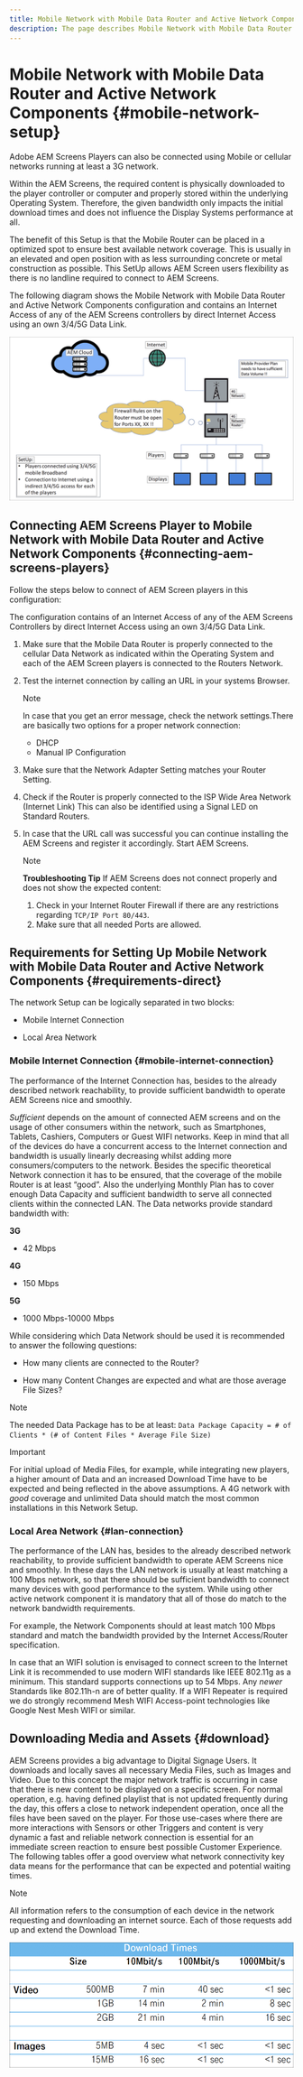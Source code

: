 ```yaml
---
title: Mobile Network with Mobile Data Router and Active Network Components
description: The page describes Mobile Network with Mobile Data Router and Active Network Components
---
```


# Mobile Network with Mobile Data Router and Active Network Components {#mobile-network-setup}

Adobe AEM Screens Players can also be connected using Mobile or cellular networks running at least a 3G network.

Within the AEM Screens, the required content is physically downloaded to the player controller or computer and properly stored within the underlying Operating System. Therefore, the given bandwidth only impacts the initial download times and does not influence the Display Systems performance at all.

The benefit of this Setup is that the Mobile Router can be placed in a optimized spot to ensure best available network coverage. This is usually in an elevated and open position with as less surrounding concrete or metal construction as possible.
This SetUp allows AEM Screen users flexibility as there is no landline required to connect to AEM Screens.

The following diagram shows the Mobile Network with Mobile Data Router and Active Network Components configuration and contains an Internet Access of any of the AEM Screens controllers by direct Internet Access using an own 3/4/5G Data Link.

![](/help/using/assets/mobile-network-1.png)

## Connecting AEM Screens Player to Mobile Network with Mobile Data Router and Active Network Components {#connecting-aem-screens-players}

Follow the steps below to connect of AEM Screen players in this configuration:

The configuration contains of an Internet Access of any of the AEM Screens Controllers by direct Internet Access using an own 3/4/5G Data Link.

1. Make sure that the Mobile Data Router is properly connected to the cellular Data Network as indicated within the Operating System and each of the AEM Screen players is connected to the Routers Network.
1. Test the internet connection by calling an URL in your systems Browser.
   >[!NOTE]
   >In case that you get an error message, check the network settings.There are basically two options for a proper network connection:
   >* DHCP
   >* Manual IP Configuration

1. Make sure that the Network Adapter Setting matches your Router Setting.

1. Check if the Router is properly connected to the ISP Wide Area Network (Internet Link) This can also be identified using a Signal LED on Standard Routers.
1. In case that the URL call was successful you can continue installing the AEM Screens and register it accordingly. Start AEM Screens.

   >[!NOTE]
   >**Troubleshooting Tip**
   >If AEM Screens does not connect properly and does not show the expected content:
   >
   >1. Check in your Internet Router Firewall if there are any restrictions regarding `TCP/IP Port 80/443`.
   >1. Make sure that all needed Ports are allowed.


## Requirements for Setting Up Mobile Network with Mobile Data Router and Active Network Components {#requirements-direct}

The network Setup can be logically separated in two blocks:

* Mobile Internet Connection

* Local Area Network

### Mobile Internet Connection {#mobile-internet-connection}

The performance of the Internet Connection has, besides to the already described network reachability, to provide sufficient bandwidth to operate AEM Screens nice and smoothly.

*Sufficient* depends on the amount of connected AEM screens and on the usage of other consumers within the network, such as Smartphones, Tablets, Cashiers, Computers or Guest WIFI networks.
Keep in mind that all of the devices do have a concurrent access to the Internet connection and bandwidth is usually linearly decreasing whilst adding more consumers/computers to the network.
Besides the specific theoretical Network connection it has to be ensured, that the coverage of the mobile Router is at least “good”. Also the underlying Monthly Plan has to cover enough Data Capacity and sufficient bandwidth to serve all connected clients within the connected LAN.
The Data networks provide standard bandwidth with:

**3G**
* 42 Mbps

**4G**
* 150 Mbps

**5G**
* 1000 Mbps-10000 Mbps

While considering which Data Network should be used it is recommended to answer the following questions:

* How many clients are connected to the Router?

* How many Content Changes are expected and what are those average File Sizes?

>[!NOTE]
>The needed Data Package has to be at least:
`Data Package Capacity = # of Clients * (# of Content Files * Average File Size)`

>[!IMPORTANT]
>For initial upload of Media Files, for example, while integrating new players, a higher amount of Data and an increased Download Time have to be expected and being reflected in the above assumptions. A 4G network with *good* coverage and unlimited Data should match the most common installations in this Network Setup.


### Local Area Network {#lan-connection}

The performance of the LAN has, besides to the already described network reachability, to provide sufficient bandwidth to operate AEM Screens nice and smoothly. In these days the LAN network is usually at least matching a 100 Mbps network, so that there should be sufficient bandwidth to connect many devices with good performance to the system. While using other active network component it is mandatory that all of those do match to the network bandwidth requirements.

For example, the Network Components should at least match 100 Mbps standard and match the bandwidth provided by the Internet Access/Router specification.

In case that an WIFI solution is envisaged to connect screen to the Internet Link it is recommended to use modern WIFI standards like IEEE 802.11g as a minimum. This standard supports connections up to 54 Mbps. Any *newer* Standards like 802.11h-n are of better quality. If a WIFI Repeater is required we do strongly recommend Mesh WIFI Access-point technologies like Google Nest Mesh WIFI or similar.

## Downloading Media and Assets {#download}

AEM Screens provides a big advantage to Digital Signage Users. It downloads and locally saves all necessary Media Files, such as Images and Video. Due to this concept the major network traffic is occurring in case that there is new content to be displayed on a specific screen.
For normal operation, e.g. having defined playlist that is not updated frequently during the day, this offers a close to network independent operation, once all the files have been saved on the player.
For those use-cases where there are more interactions with Sensors or other Triggers and content is very dynamic a fast and reliable network connection is essential for an immediate screen reaction to ensure best possible Customer Experience.
The following tables offer a good overview what network connectivity key data means for the performance that can be expected and potential waiting times.

>[!NOTE]
>All information refers to the consumption of each device in the network requesting and downloading an internet source. Each of those requests add up and extend the Download Time.

![](/help/using/assets/mobile-router-download.png)



